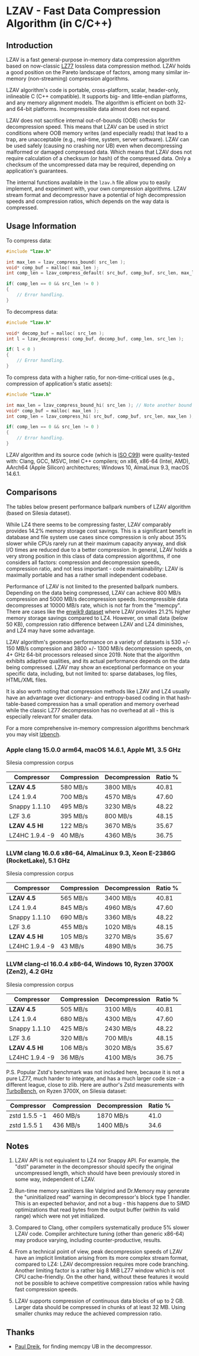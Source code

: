 # LZAV - Fast Data Compression Algorithm (in C/C++) #

## Introduction ##

LZAV is a fast general-purpose in-memory data compression algorithm based on
now-classic [LZ77](https://wikipedia.org/wiki/LZ77_and_LZ78) lossless data
compression method. LZAV holds a good position on the Pareto landscape of
factors, among many similar in-memory (non-streaming) compression algorithms.

LZAV algorithm's code is portable, cross-platform, scalar, header-only,
inlineable C (C++ compatible). It supports big- and little-endian platforms,
and any memory alignment models. The algorithm is efficient on both 32- and
64-bit platforms. Incompressible data almost does not expand.

LZAV does not sacrifice internal out-of-bounds (OOB) checks for decompression
speed. This means that LZAV can be used in strict conditions where OOB memory
writes (and especially reads) that lead to a trap, are unacceptable (e.g.,
real-time, system, server software). LZAV can be used safely (causing no
crashing nor UB) even when decompressing malformed or damaged compressed data.
Which means that LZAV does not require calculation of a checksum (or hash) of
the compressed data. Only a checksum of the uncompressed data may be required,
depending on application's guarantees.

The internal functions available in the `lzav.h` file allow you to easily
implement, and experiment with, your own compression algorithms. LZAV stream
format and decompressor have a potential of high decompression speeds and
compression ratios, which depends on the way data is compressed.

## Usage Information ##

To compress data:

```c
#include "lzav.h"

int max_len = lzav_compress_bound( src_len );
void* comp_buf = malloc( max_len );
int comp_len = lzav_compress_default( src_buf, comp_buf, src_len, max_len );

if( comp_len == 0 && src_len != 0 )
{
    // Error handling.
}
```

To decompress data:

```c
#include "lzav.h"

void* decomp_buf = malloc( src_len );
int l = lzav_decompress( comp_buf, decomp_buf, comp_len, src_len );

if( l < 0 )
{
    // Error handling.
}
```

To compress data with a higher ratio, for non-time-critical uses (e.g.,
compression of application's static assets):

```c
#include "lzav.h"

int max_len = lzav_compress_bound_hi( src_len ); // Note another bound function!
void* comp_buf = malloc( max_len );
int comp_len = lzav_compress_hi( src_buf, comp_buf, src_len, max_len );

if( comp_len == 0 && src_len != 0 )
{
    // Error handling.
}
```

LZAV algorithm and its source code (which is
[ISO C99](https://en.wikipedia.org/wiki/C99)) were quality-tested with:
Clang, GCC, MSVC, Intel C++ compilers; on x86, x86-64 (Intel, AMD), AArch64
(Apple Silicon) architectures; Windows 10, AlmaLinux 9.3, macOS 14.6.1.

## Comparisons ##

The tables below present performance ballpark numbers of LZAV algorithm
(based on Silesia dataset).

While LZ4 there seems to be compressing faster, LZAV comparably provides 14.2%
memory storage cost savings. This is a significant benefit in database and
file system use cases since compression is only about 35% slower while CPUs
rarely run at their maximum capacity anyway, and disk I/O times are reduced
due to a better compression. In general, LZAV holds a very strong position in
this class of data compression algorithms, if one considers all factors:
compression and decompression speeds, compression ratio, and not less
important - code maintainability: LZAV is maximally portable and has a rather
small independent codebase.

Performance of LZAV is not limited to the presented ballpark numbers.
Depending on the data being compressed, LZAV can achieve 800 MB/s compression
and 5000 MB/s decompression speeds. Incompressible data decompresses at 10000
MB/s rate, which is not far from the "memcpy". There are cases like the
[enwik9 dataset](https://mattmahoney.net/dc/textdata.html) where LZAV
provides 21.2% higher memory storage savings compared to LZ4. However, on
small data (below 50 KB), compression ratio difference between LZAV and LZ4
diminishes, and LZ4 may have some advantage.

LZAV algorithm's geomean performance on a variety of datasets is 530 +/- 150
MB/s compression and 3800 +/- 1300 MB/s decompression speeds, on 4+ GHz 64-bit
processors released since 2019. Note that the algorithm exhibits adaptive
qualities, and its actual performance depends on the data being compressed.
LZAV may show an exceptional performance on your specific data, including, but
not limited to: sparse databases, log files, HTML/XML files.

It is also worth noting that compression methods like LZAV and LZ4 usually
have an advantage over dictionary- and entropy-based coding in that
hash-table-based compression has a small operation and memory overhead while
the classic LZ77 decompression has no overhead at all - this is especially
relevant for smaller data.

For a more comprehensive in-memory compression algorithms benchmark you may
visit [lzbench](https://github.com/inikep/lzbench).

### Apple clang 15.0.0 arm64, macOS 14.6.1, Apple M1, 3.5 GHz ###

Silesia compression corpus

|Compressor      |Compression    |Decompression  |Ratio %        |
|----            |----           |----           |----           |
|**LZAV 4.5**    |580 MB/s       |3800 MB/s      |40.81          |
|LZ4 1.9.4       |700 MB/s       |4570 MB/s      |47.60          |
|Snappy 1.1.10   |495 MB/s       |3230 MB/s      |48.22          |
|LZF 3.6         |395 MB/s       |800 MB/s       |48.15          |
|**LZAV 4.5 HI** |122 MB/s       |3670 MB/s      |35.67          |
|LZ4HC 1.9.4 -9  |40 MB/s        |4360 MB/s      |36.75          |

### LLVM clang 16.0.6 x86-64, AlmaLinux 9.3, Xeon E-2386G (RocketLake), 5.1 GHz ###

Silesia compression corpus

|Compressor      |Compression    |Decompression  |Ratio %        |
|----            |----           |----           |----           |
|**LZAV 4.5**    |565 MB/s       |3400 MB/s      |40.81          |
|LZ4 1.9.4       |845 MB/s       |4960 MB/s      |47.60          |
|Snappy 1.1.10   |690 MB/s       |3360 MB/s      |48.22          |
|LZF 3.6         |455 MB/s       |1020 MB/s      |48.15          |
|**LZAV 4.5 HI** |105 MB/s       |3270 MB/s      |35.67          |
|LZ4HC 1.9.4 -9  |43 MB/s        |4890 MB/s      |36.75          |

### LLVM clang-cl 16.0.4 x86-64, Windows 10, Ryzen 3700X (Zen2), 4.2 GHz ###

Silesia compression corpus

|Compressor      |Compression    |Decompression  |Ratio %        |
|----            |----           |----           |----           |
|**LZAV 4.5**    |505 MB/s       |3100 MB/s      |40.81          |
|LZ4 1.9.4       |680 MB/s       |4300 MB/s      |47.60          |
|Snappy 1.1.10   |425 MB/s       |2430 MB/s      |48.22          |
|LZF 3.6         |320 MB/s       |700 MB/s       |48.15          |
|**LZAV 4.5 HI** |106 MB/s       |3020 MB/s      |35.67          |
|LZ4HC 1.9.4 -9  |36 MB/s        |4100 MB/s      |36.75          |

P.S. Popular Zstd's benchmark was not included here, because it is not a pure
LZ77, much harder to integrate, and has a much larger code size - a different
league, close to zlib. Here are author's Zstd measurements with
[TurboBench](https://github.com/powturbo/TurboBench/releases), on Ryzen 3700X,
on Silesia dataset:

|Compressor      |Compression    |Decompression  |Ratio %        |
|----            |----           |----           |----           |
|zstd 1.5.5 -1   |460 MB/s       |1870 MB/s      |41.0           |
|zstd 1.5.5 1    |436 MB/s       |1400 MB/s      |34.6           |

## Notes ##

1. LZAV API is not equivalent to LZ4 nor Snappy API. For example, the "dstl"
parameter in the decompressor should specify the original uncompressed length,
which should have been previously stored in some way, independent of LZAV.

2. Run-time memory sanitizers like Valgrind and Dr.Memory may generate the
"uninitialized read" warning in decompressor's block type 1 handler. This is
an expected behavior, and not a bug - this happens due to SIMD optimizations
that read bytes from the output buffer (within its valid range) which were not
yet initialized.

3. Compared to Clang, other compilers systematically produce 5% slower LZAV
code. Compiler architecture tuning (other than generic x86-64) may produce
varying, including counter-productive, results.

4. From a technical point of view, peak decompression speeds of LZAV have an
implicit limitation arising from its more complex stream format, compared to
LZ4: LZAV decompression requires more code branching. Another limiting factor
is a rather big 8 MiB LZ77 window which is not CPU cache-friendly. On the
other hand, without these features it would not be possible to achieve
competitive compression ratios while having fast compression speeds.

5. LZAV supports compression of continuous data blocks of up to 2 GB. Larger
data should be compressed in chunks of at least 32 MB. Using smaller chunks
may reduce the achieved compression ratio.

## Thanks ##

* [Paul Dreik](https://github.com/pauldreik), for finding memcpy UB in the
decompressor.
